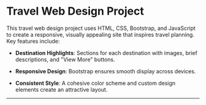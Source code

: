 # Travel Web Design Project

This travel web design project uses HTML, CSS, Bootstrap, and JavaScript to create a responsive, visually appealing site that inspires travel planning. Key features include:

- **Destination Highlights**: Sections for each destination with images, brief descriptions, and "View More" buttons.

- **Responsive Design**: Bootstrap ensures smooth display across devices.

- **Consistent Style**: A cohesive color scheme and custom design elements create an attractive layout.
****
